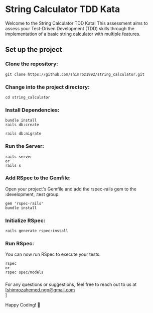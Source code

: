 # String Calculator TDD Kata
Welcome to the String Calculator TDD Kata! This assessment aims to assess your Test-Driven Development (TDD) skills through the implementation of a basic string calculator with multiple features.

## Set up the project
### Clone the repository:
`git clone https://github.com/shimroz1992/string_calculator.git`

### Change into the project directory:
`cd string_calculator`

### Install Dependencies:
`bundle install`  
`rails db:create`

`rails db:migrate`

### Run the Server:
`rails server`  
`or`  
`rails s`

### Add RSpec to the Gemfile:
Open your project's Gemfile and add the rspec-rails gem to the :development, :test group.

`gem 'rspec-rails'`  
`bundle install`

### Initialize RSpec:
`rails generate rspec:install`

### Run RSpec:
You can now run RSpec to execute your tests.

`rspec`  
`or`  
`rspec spec/models`

### 
For any questions or suggestions, feel free to reach out to us at [shimrozahemed.ngp@gmail.com	
]

Happy Coding! 🚀
